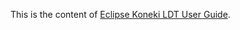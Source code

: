 
This is the content of [Eclipse Koneki LDT User Guide](http://wiki.eclipse.org/Koneki/LDT/Developer_Area/User_Guides/User_Guide_0.9).

